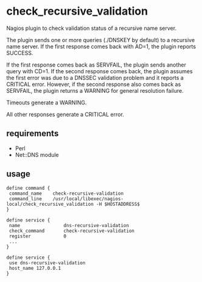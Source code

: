 check_recursive_validation
==========================
Nagios plugin to check validation status of a recursive name server.

The plugin sends one or more queries (./DNSKEY by default) to a recursive name server.  If the first response comes back with AD=1, the plugin reports SUCCESS.

If the first response comes back as SERVFAIL, the plugin sends another query with CD=1.  If the second response comes back, the plugin assumes the first error was due to a DNSSEC validation problem and it reports a CRITICAL error.  However, if the second response also comes back as SERVFAIL, the plugin returns a WARNING for general resolution failure.

Timeouts generate a WARNING.

All other responses generate a CRITICAL error.

requirements
------------
* Perl
* Net::DNS module


usage
-----

    define command {
     command_name    check-recursive-validation
     command_line    /usr/local/libexec/nagios-local/check_recursive_validation -H $HOSTADDRESS$
    }
     
    define service {
     name                dns-recursive-validation
     check_command       check-recursive-validation
     register            0
     ...
    }
     
    define service {
     use dns-recursive-validation
     host_name 127.0.0.1
    }
